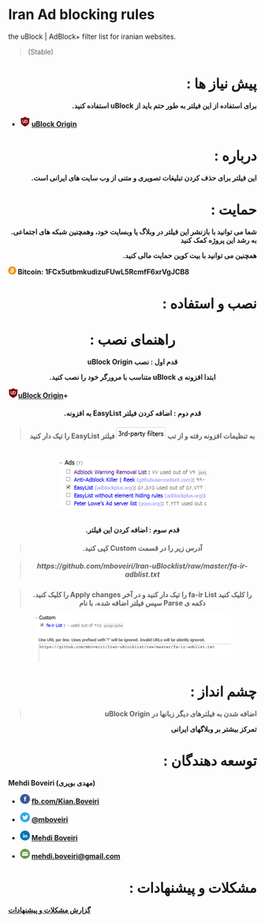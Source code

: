 
# Iran Ad blocking rules

the uBlock | AdBlock+ filter list for iranian websites.

>(Stable)

  

<h1  align="right">: پیش نیاز ها </h1>

  

<b><p  align="right">.استفاده کنید uBlock برای استفاده از این فیلتر به طور حتم باید از</p>

  

*  <img src="https://github.com/mboveiri/Iran-uBlocklist/raw/master/img/ulogo.png" height="20" 
width="20"></sub>  [uBlock Origin](https://github.com/gorhill/uBlock/releases)
 

<h1  align="right">: درباره</h1>

  

<p  align="right">.این فیلتر برای حذف کردن تبلیغات تصویری و متنی از وب سایت های ایرانی است

  

  

<h1 align="right">: حمایت </h1>

  

**<p  align="right">.شما می توانید با بازنشر این فیلتر در وبلاگ یا وبسایت خود، وهمچنین شبکه های اجتماعی به رشد این پروژه کمک کنید</p>**

  

**<p  align="right">.همچنین می توانید با بیت کوین حمایت مالی کنید**

  
  

![Bitcoin](https://raw.githubusercontent.com/mboveiri/Iran-uBlocklist/master/img/bitcoin.png) Bitcoin: 1FCx5utbmkudizuFUwL5RcmfF6xrVgJCB8

  
<h1 align="right">: نصب و استفاده </h1>

  

<h1  align="center">: راهنمای نصب </h1>

  

<p align="center">uBlock Origin قدم اول : نصب

<p align="center">.متناسب با مرورگر خود را نصب کنید uBlock ابتدا افزونه ی

  



<img src="https://github.com/mboveiri/Iran-uBlocklist/raw/master/img/ulogo.png" width="20">[uBlock Origin](https://github.com/gorhill/uBlock/releases)+

 
  

#### <p align="center">.به افزونه EasyList قدم دوم : اضافه کردن فیلتر

> #### <p align="center">را تیک دار کنید EasyList به تنظیمات افزونه رفته و از تب ![](https://raw.githubusercontent.com/mboveiri/Iran-uBlocklist/master/img/tab3.png) فیلتر

# <p align="center"> ![](https://raw.githubusercontent.com/mboveiri/Iran-uBlocklist/master/img/easylist.png)

  

#### <p align="center">.قدم سوم : اضافه کردن این فیلتر

> #### <p align="center">.کپی کنید Custom آدرس زیر را در قسمت

>

><h5  align="center"> https://github.com/mboveiri/Iran-uBlocklist/raw/master/fa-ir-adblist.txt

><p  align="center">.را کلیک کنید Apply changes را تیک دار کنید و در آخر fa-ir List‎ را کلیک کنید سپس فیلتر اضافه شده، با نام Parse دکمه ی

<p  align="center">  <img  src="https://github.com/mboveiri/Iran-uBlocklist/raw/master/img/custom.png">

  

<h1  p  align="right">: چشم انداز</h1>

  

>  <p  align="right">uBlock Origin اضافه شدن به فیلترهای دیگر زبانها در

<p  align="right">تمرکز بیشتر بر وبلاگهای ایرانی

  

<h1  p  align="right"> : توسعه دهندگان</h1>

  

Mehdi Boveiri (مهدی بویری)

  

*  <img  src="https://github.com/mboveiri/Iran-uBlocklist/raw/master/img/fb.png" width="20"> [fb.com/Kian.Boveiri](https://fb.com/Kian.Boveiri)

*  <img  src="https://github.com/mboveiri/Iran-uBlocklist/raw/master/img/tw.png" width="20"> [@mboveiri](https://twitter.com/mboveiri)

*  <img  src="https://github.com/mboveiri/Iran-uBlocklist/raw/master/img/linkedin.png" width="20"> [Mehdi Boveiri](http://ir.linkedin.com/in/mboveiri)

*  <img  src="https://github.com/mboveiri/Iran-uBlocklist/raw/master/img/mail.png" width="20"> mehdi.boveiri@gmail.com

  

<h1  p  align="right">: مشکلات و پیشنهادات</h1>

  

[گزارش مشکلات و پیشنهادات](https://github.com/mboveiri/Iran-uBlocklist/issues)
